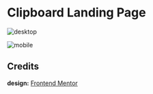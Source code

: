 # Clipboard Landing Page

![desktop](https://user-images.githubusercontent.com/67356291/131387748-43691c85-9127-4a09-a840-7ef24627dc9b.png)

![mobile](https://user-images.githubusercontent.com/67356291/131387751-f48d051e-39a0-45eb-a16f-456c2f312f0c.png)

## Credits

**design:** [Frontend Mentor](https://www.frontendmentor.io/challenges/clipboard-landing-page-5cc9bccd6c4c91111378ecb9)
